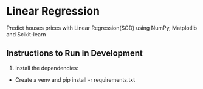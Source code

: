# Linear Regression
Predict houses prices with Linear Regression(SGD) using NumPy, Matplotlib and Scikit-learn

## Instructions to Run in Development

1. Install the dependencies:
- Create a venv and pip install -r requirements.txt